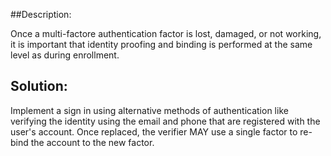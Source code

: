 ##Description:

Once a multi-factore authentication factor is lost, damaged, or not working, it is important that identity proofing and binding is performed at the same level as during enrollment.

## Solution:

Implement a sign in using alternative methods of authentication like verifying the identity using the email and 
phone that are registered with the user's account. 
Once replaced, the verifier MAY use a single factor to re-bind the account to the new factor.
